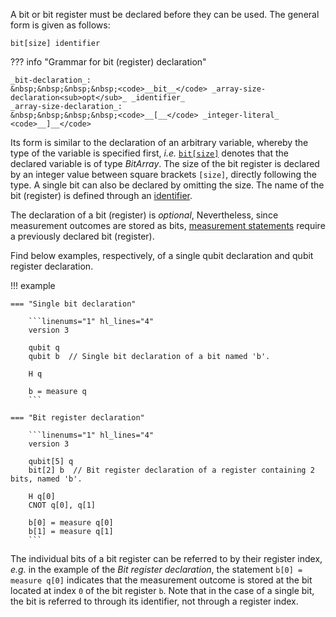 A bit or bit register must be declared before they can be used.
The general form is given as follows:

`bit[size] identifier`

??? info "Grammar for bit (register) declaration"
    
    _bit-declaration_:  
    &nbsp;&nbsp;&nbsp;&nbsp;<code>__bit__</code> _array-size-declaration<sub>opt</sub>_ _identifier_  
    _array-size-declaration_:  
    &nbsp;&nbsp;&nbsp;&nbsp;<code>__[__</code> _integer-literal_ <code>__]__</code>  

Its form is similar to the declaration of an arbitrary variable,
whereby the type of the variable is specified first, _i.e._ [`bit[size]`](../types.md)
denotes that the declared variable is of type _BitArray_.
The size of the bit register is declared by an integer value between square brackets `[size]`, directly following the type.
A single bit can also be declared by omitting the size.
The name of the bit (register) is defined through an [identifier](../tokens/identifiers.md). 

The declaration of a bit (register) is _optional_,
Nevertheless, since measurement outcomes are stored as bits,
[measurement statements](measure_statement.md) require a previously declared bit (register).

Find below examples, respectively, of a single qubit declaration and qubit register declaration.

!!! example

    === "Single bit declaration"

        ```linenums="1" hl_lines="4"
        version 3

        qubit q
        qubit b  // Single bit declaration of a bit named 'b'.

        H q

        b = measure q
        ```
    
    === "Bit register declaration"

        ```linenums="1" hl_lines="4"
        version 3

        qubit[5] q
        bit[2] b  // Bit register declaration of a register containing 2 bits, named 'b'.

        H q[0]
        CNOT q[0], q[1]

        b[0] = measure q[0]
        b[1] = measure q[1]
        ```

The individual bits of a bit register can be referred to by their register index,
_e.g._ in the example of the _Bit register declaration_,
the statement `b[0] = measure q[0]` indicates that the measurement outcome is stored at the bit located at index `0` of the bit register `b`. 
Note that in the case of a single bit, the bit is referred to through its identifier, not through a register index.